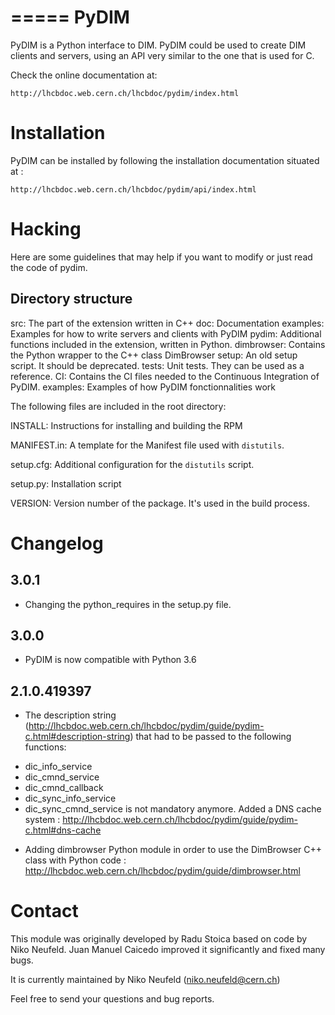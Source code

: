 =====
PyDIM
=====

PyDIM is a Python interface to DIM. PyDIM could be used to create DIM clients
and servers, using an API very similar to the one that is used for C.

Check the online documentation at:

    http://lhcbdoc.web.cern.ch/lhcbdoc/pydim/index.html


Installation
============

PyDIM can be installed by following the installation documentation situated at :

    http://lhcbdoc.web.cern.ch/lhcbdoc/pydim/api/index.html

Hacking
=======

Here are some guidelines that may help if you want to modify or just read the
code of pydim.

Directory structure
-------------------

src:
    The part of the extension written in C++
doc:
    Documentation
examples:
    Examples for how to write servers and clients with PyDIM
pydim:
    Additional functions included in the extension, written in Python.
dimbrowser:
    Contains the Python wrapper to the C++ class DimBrowser
setup:
    An old setup script. It should be deprecated.
tests:
    Unit tests. They can be used as a reference.
CI:
    Contains the CI files needed to the Continuous Integration of PyDIM.
examples:
    Examples of how PyDIM fonctionnalities work


The following files are included in the root directory:

INSTALL:
    Instructions for installing and building the RPM

MANIFEST.in:
    A template for the Manifest file used with `distutils`.

setup.cfg:
    Additional configuration for the `distutils` script.

setup.py:
    Installation script

VERSION:
    Version number of the package. It's used in the build process.

Changelog
=========

3.0.1
-----

* Changing the python_requires in the setup.py file.

3.0.0
-----

* PyDIM is now compatible with Python 3.6

2.1.0.419397
------------

* The description string (http://lhcbdoc.web.cern.ch/lhcbdoc/pydim/guide/pydim-c.html#description-string) that had to be passed to the following functions:
- dic_info_service
- dic_cmnd_service
- dic_cmnd_callback
- dic_sync_info_service
- dic_sync_cmnd_service
is not mandatory anymore. Added a DNS cache system : http://lhcbdoc.web.cern.ch/lhcbdoc/pydim/guide/pydim-c.html#dns-cache

* Adding dimbrowser Python module in order to use the DimBrowser C++ class with Python code :
 http://lhcbdoc.web.cern.ch/lhcbdoc/pydim/guide/dimbrowser.html

Contact
=======

This module was originally developed by Radu Stoica based on code by Niko Neufeld.
Juan Manuel Caicedo improved it significantly and fixed many bugs.

It is currently maintained by Niko Neufeld (niko.neufeld@cern.ch)

Feel free to send your questions and bug reports.
